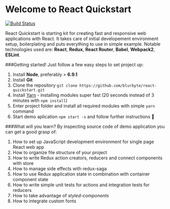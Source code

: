 # Welcome to React Quickstart
[![Build Status](https://travis-ci.org/blurbyte/react-quickstart.svg?branch=master)](https://travis-ci.org/blurbyte/react-quickstart)

React Quickstart is starting kit for creating fast and responsive web applications with React. It takes care of initial developement environment setup, boilerplating and puts everything to use in simple example. Notable technologies used are: __React__, __Redux__, __React Router__, __Babel__, __Webpack2__, __ESLint__.

###Getting started!
Just follow a few easy steps to set project up:
  1. Install __Node__, preferably > __6.9.1__
  2. Install __Git__
  3. Clone the repository `git clone https://github.com/blurbyte/react-quickstart.git`
  4. Install [Yarn](https://yarnpkg.com/) - installing modules super fast (20 seconds instead of 3 minutes with `npm install`)
  5. Enter project folder and install all required modules with simple `yarn` command
  6. Start demo aplication `npm start -s` and follow further instructions 🙂

###What will you learn?
By inspecting source code of demo application you can get a good grasp of:
  1. How to set up JavaScript development environment for single page React web app
  2. How to organize file structure of your project
  3. How to write Redux action creators, reducers and connect components with store
  4. How to manage side effects with redux-saga
  5. How to use Redux application state in combination with container component state
  6. How to write simple unit tests for actions and integration tests for reducers
  7. How to take advantage of *styled-components*
  8. How to integrate custom fonts
